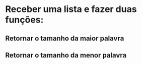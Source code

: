 # Receber uma lista e fazer duas funções:
## Retornar o tamanho da maior palavra
## Retornar o tamanho da menor palavra